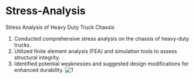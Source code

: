 # Stress-Analysis
Stress Analysis of Heavy Duty Truck Chassis
1. Conducted comprehensive stress analysis on the chassis of heavy-duty trucks.
2. Utilized finite element analysis (FEA) and simulation tools to assess structural integrity.
3. Identified potential weaknesses and suggested design modifications for enhanced durability.
![1](https://github.com/atharvakute/Stress-Analysis/assets/146225449/43b45863-d680-40a1-a57d-e8147dddc828)
